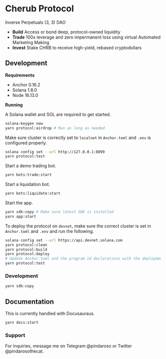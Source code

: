 # Cherub Protocol

Inverse Perpetuals (3, 3) DAO

* **Build** Access or bond deep, protocol-owned liquidity
* **Trade** 100x leverage and zero impermanent loss using virtual Automated Marketing Making
* **Invest** Stake CHRB to receive high-yield, rebased cryptodollars

## Development

**Requirements**

- Anchor 0.16.2
- Solana 1.8.0
- Node 16.13.0

**Running**

A Solana wallet and SOL are required to get started.

```bash
solana-keygen new
yarn protocol:airdrop # Run as long as needed
```

Make sure cluster is correctly set to `localnet` in `Anchor.toml` and `.env` is configured properly.

```bash
solana config set --url http://127.0.0.1:8899
yarn protocol:test
```

Start a demo trading bot.

```bash
yarn bots:trade:start
```

Start a liquidation bot.

```bash
yarn bots:liquidate:start
```

Start the app.

```bash
yarn sdk:copy # Make sure latest SDK is installed
yarn app:start
```

To deploy the protocol on `devnet`, make sure the correct cluster is set in `Anchor.toml` and `.env` and run the following.

```bash
solana config set --url https://api.devnet.solana.com
yarn protocol:clean
yarn protocol:build
yarn protocol:deploy
# Update Anchor.toml and the program id declarations with the deployment public keys
yarn protocol:test
```

### Development

```bash
yarn sdk:copy
```

## Documentation

This is currently handled with Docusauraus.

```bash
yarn docs:start
```

### Support

For inquiries, message me on Telegram @pindaroso or Twitter @pindarosothecat.
